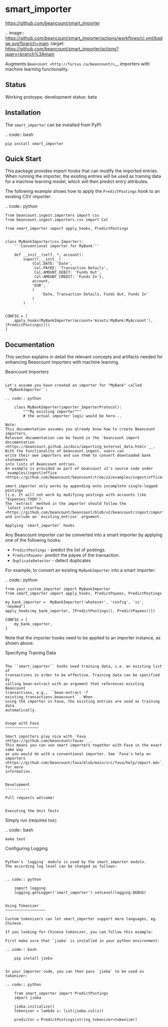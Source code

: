 smart_importer
==============

https://github.com/beancount/smart_importer

.. image:: https://github.com/beancount/smart_importer/actions/workflows/ci.yml/badge.svg?branch=main
   :target: https://github.com/beancount/smart_importer/actions?query=branch%3Amain

Augments
`Beancount <http://furius.ca/beancount/>`__ importers
with machine learning functionality.


Status
------

Working protoype, development status: beta


Installation
------------

The ``smart_importer`` can be installed from PyPI:

.. code:: bash

    pip install smart_importer


Quick Start
-----------

This package provides import hooks that can modify the imported entries. When
running the importer, the existing entries will be used as training data for a
machine learning model, which will then predict entry attributes.

The following example shows how to apply the ``PredictPostings`` hook to
an existing CSV importer:

.. code:: python

    from beancount.ingest.importers import csv
    from beancount.ingest.importers.csv import Col

    from smart_importer import apply_hooks, PredictPostings


    class MyBankImporter(csv.Importer):
        '''Conventional importer for MyBank'''

        def __init__(self, *, account):
            super().__init__(
                {Col.DATE: 'Date',
                 Col.PAYEE: 'Transaction Details',
                 Col.AMOUNT_DEBIT: 'Funds Out',
                 Col.AMOUNT_CREDIT: 'Funds In'},
                account,
                'EUR',
                (
                    'Date, Transaction Details, Funds Out, Funds In'
                )
            )


    CONFIG = [
        apply_hooks(MyBankImporter(account='Assets:MyBank:MyAccount'), [PredictPostings()])
    ]


Documentation
-------------

This section explains in detail the relevant concepts and artifacts
needed for enhancing Beancount importers with machine learning.


Beancount Importers
~~~~~~~~~~~~~~~~~~~~

Let's assume you have created an importer for "MyBank" called
``MyBankImporter``:

.. code:: python

    class MyBankImporter(importer.ImporterProtocol):
        """My existing importer"""
        # the actual importer logic would be here...

Note:
This documentation assumes you already know how to create Beancount importers.
Relevant documentation can be found in the `beancount import documentation
<https://beancount.github.io/docs/importing_external_data.html>`__.
With the functionality of beancount.ingest, users can
write their own importers and use them to convert downloaded bank statements
into lists of Beancount entries.
An example is provided as part of beancount v2's source code under
`examples/ingest/office
<https://github.com/beancount/beancount/tree/v2/examples/ingest/office>`__.

smart_importer only works by appending onto incomplete single-legged postings
(i.e. It will not work by modifying postings with accounts like "Expenses:TODO").
The `extract` method in the importer should follow the
`latest interface <https://github.com/beancount/beancount/blob/v2/beancount/ingest/importer.py#L61>`__
and include an `existing_entries` argument.

Applying `smart_importer` hooks
~~~~~~~~~~~~~~~~~~~~~~~~~~~~~~~

Any Beancount importer can be converted into a smart importer by applying one
of the following hooks:

* ``PredictPostings`` - predict the list of postings.
* ``PredictPayees``- predict the payee of the transaction.
* ``DuplicateDetector`` - detect duplicates

For example, to convert an existing ``MyBankImporter`` into a smart importer:

.. code:: python

    from your_custom_importer import MyBankImporter
    from smart_importer import apply_hooks, PredictPayees, PredictPostings

    my_bank_importer =  MyBankImporter('whatever', 'config', 'is', 'needed')
    apply_hooks(my_bank_importer, [PredictPostings(), PredictPayees()])

    CONFIG = [
        my_bank_importer,
    ]

Note that the importer hooks need to be applied to an importer instance, as
shown above.


Specifying Training Data
~~~~~~~~~~~~~~~~~~~~~~~~

The ``smart_importer`` hooks need training data, i.e. an existing list of
transactions in order to be effective. Training data can be specified by
calling bean-extract with an argument that references existing Beancount
transactions, e.g., ``bean-extract -f existing_transactions.beancount``. When
using the importer in Fava, the existing entries are used as training data
automatically.


Usage with Fava
~~~~~~~~~~~~~~~

Smart importers play nice with `Fava <https://github.com/beancount/fava>`__.
This means you can use smart importers together with Fava in the exact same way
as you would do with a conventional importer. See `Fava's help on importers
<https://github.com/beancount/fava/blob/main/src/fava/help/import.md>`__ for more
information.


Development
-----------

Pull requests welcome!


Executing the Unit Tests
~~~~~~~~~~~~~~~~~~~~~~~~

Simply run (requires tox):

.. code:: bash

    make test


Configuring Logging
~~~~~~~~~~~~~~~~~~~

Python's `logging` module is used by the smart_importer module.
The according log level can be changed as follows:


.. code:: python

    import logging
    logging.getLogger('smart_importer').setLevel(logging.DEBUG)


Using Tokenizer
~~~~~~~~~~~~~~~~~~

Custom tokenizers can let smart_importer support more languages, eg. Chinese.

If you looking for Chinese tokenizer, you can follow this example:

First make sure that `jieba` is installed in your python environment:

.. code:: bash

    pip install jieba


In your importer code, you can then pass `jieba` to be used as tokenizer:

.. code:: python

    from smart_importer import PredictPostings
    import jieba

    jieba.initialize()
    tokenizer = lambda s: list(jieba.cut(s))

    predictor = PredictPostings(string_tokenizer=tokenizer)

